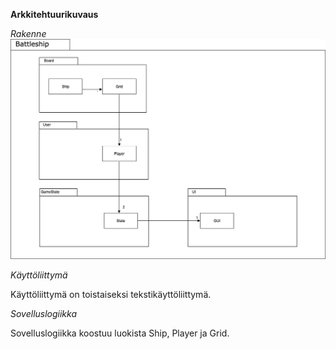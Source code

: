 **Arkkitehtuurikuvaus**

*Rakenne*
<img src = "https://github.com/Maijjay/ot-harjoitustyo/blob/master/dokumentointi/kuvat/Battleship%20package%20diagram.png">

*Käyttöliittymä*

Käyttöliittymä on toistaiseksi tekstikäyttöliittymä.

*Sovelluslogiikka*
 
Sovelluslogiikka koostuu luokista Ship, Player ja Grid.
